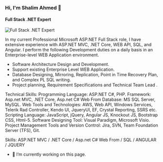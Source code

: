 ###  Hi, I'm Shalim Ahmed 👋
#### Full Stack .NET Expert
![Full Stack .NET Expert](https://arturssmirnovs.github.io/github-profile-readme-generator/images/banner.png)

In my current Professional Microsoft ASP.NET Full Stack role, I have extensive experience with ASP.NET MVC, .NET Core, WEB API, SQL, and Angular.
I perform the following Development duties on a daily basis in an Enterprise-level WEB Application environment.

- Software Architecture Design and Development.
- Support existing Enterprise Level WEB Application.
- Database Designing, Mirroring, Replication, Point in Time Recovery Plan, and Complex PL SQL writing.
- Project planning, Requirement Specifications  and Technical Team Lead .

Technical Skills:
Programming Language: ASP.NET C#, PHP.
Framework: Asp.net MVC, .NET Core, Asp.net C# Web From
Database: MS SQL Server, MySQL.
Web Tools and Technologies: AWS, Web API, Windows Services, Telerik Rad Controller, Kendo UI, JqueryUI, EF, Crystal Reporting, SSRS etc.
Scripting Language: JavaScript, jQuery, Angular JS, Knockout JS, Bootstrap CSS, Html-5.
Software Designing Tool: Visual Paradigm, Microsoft Visio.
Project Management Tools and Version Control: Jira, SVN, Team Foundation Server (TFS), Git.


Skills: ASP.NET MVC / .NET Core / Asp.net C# Web From / SQL / ANGULAR / JQUERY

- 🔭 I’m currently working on this page. 




